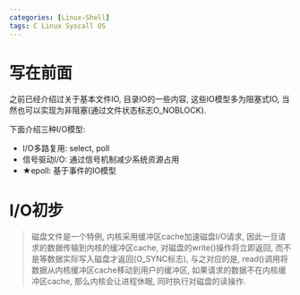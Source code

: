 ```yaml
---
categories: [Linux-Shell]
tags: C Linux Syscall OS
---
```


# 写在前面

之前已经介绍过关于基本文件IO, 目录IO的一些内容, 这些IO模型多为阻塞式IO, 当然也可以实现为非阻塞(通过文件状态标志O_NOBLOCK).

下面介绍三种I/O模型: 

-   I/O多路复用: select, poll
-   信号驱动I/O: 通过信号机制减少系统资源占用
-   $\bigstar$epoll: 基于事件的IO模型



# I/O初步



>   磁盘文件是一个特例, 内核采用缓冲区cache加速磁盘I/O请求, 因此一旦请求的数据传输到内核的缓冲区cache, 对磁盘的write()操作将立即返回, 而不是等数据实际写入磁盘才返回(O_SYNC标志), 与之对应的是, read()调用将数据从内核缓冲区cache移动到用户的缓冲区, 如果请求的数据不在内核缓冲区cache, 那么内核会让进程休眠, 同时执行对磁盘的读操作. 




























